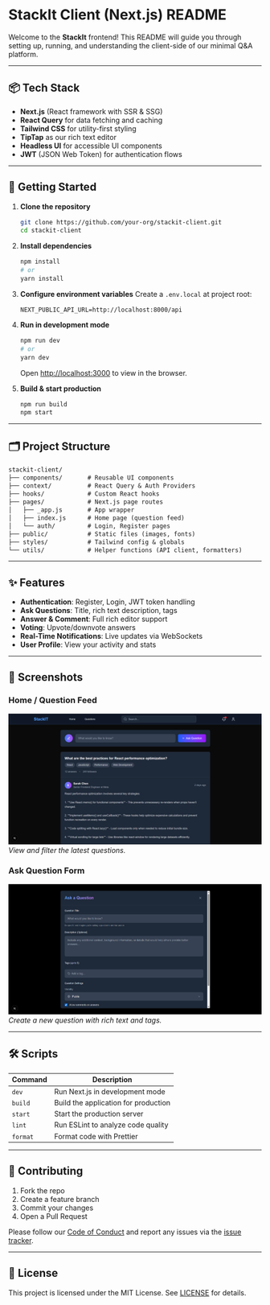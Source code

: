 # StackIt Client (Next.js) README

Welcome to the **StackIt** frontend! This README will guide you through setting up, running, and understanding the client-side of our minimal Q\&A platform.

---

## 📦 Tech Stack

* **Next.js** (React framework with SSR & SSG)
* **React Query** for data fetching and caching
* **Tailwind CSS** for utility-first styling
* **TipTap** as our rich text editor
* **Headless UI** for accessible UI components
* **JWT** (JSON Web Token) for authentication flows

---

## 🚀 Getting Started

1. **Clone the repository**

   ```bash
   git clone https://github.com/your-org/stackit-client.git
   cd stackit-client
   ```

2. **Install dependencies**

   ```bash
   npm install
   # or
   yarn install
   ```

3. **Configure environment variables**
   Create a `.env.local` at project root:

   ```env
   NEXT_PUBLIC_API_URL=http://localhost:8000/api
   ```

4. **Run in development mode**

   ```bash
   npm run dev
   # or
   yarn dev
   ```

   Open [http://localhost:3000](http://localhost:3000) to view in the browser.

5. **Build & start production**

   ```bash
   npm run build
   npm start
   ```

---

## 🗂️ Project Structure

```text
stackit-client/
├── components/       # Reusable UI components
├── context/          # React Query & Auth Providers
├── hooks/            # Custom React hooks
├── pages/            # Next.js page routes
│   ├── _app.js       # App wrapper
│   ├── index.js      # Home page (question feed)
│   └── auth/         # Login, Register pages
├── public/           # Static files (images, fonts)
├── styles/           # Tailwind config & globals
└── utils/            # Helper functions (API client, formatters)
```

---

## ✨ Features

* **Authentication**: Register, Login, JWT token handling
* **Ask Questions**: Title, rich text description, tags
* **Answer & Comment**: Full rich editor support
* **Voting**: Upvote/downvote answers
* **Real-Time Notifications**: Live updates via WebSockets
* **User Profile**: View your activity and stats

---

## 📸 Screenshots

### Home / Question Feed

![Home Feed](public/readme/Home.png)
*View and filter the latest questions.*

### Ask Question Form

![Ask Question](public/readme/Ques.png)
*Create a new question with rich text and tags.*

---

## 🛠️ Scripts

| Command  | Description                          |
| -------- | ------------------------------------ |
| `dev`    | Run Next.js in development mode      |
| `build`  | Build the application for production |
| `start`  | Start the production server          |
| `lint`   | Run ESLint to analyze code quality   |
| `format` | Format code with Prettier            |

---

## 🤝 Contributing

1. Fork the repo
2. Create a feature branch
3. Commit your changes
4. Open a Pull Request

Please follow our [Code of Conduct](CODE_OF_CONDUCT.md) and report any issues via the [issue tracker](https://github.com/your-org/stackit-client/issues).

---

## 📄 License

This project is licensed under the MIT License. See [LICENSE](LICENSE) for details.

